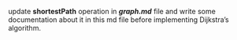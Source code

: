  update **shortestPath** operation in ***graph.md*** file and write some documentation about it in this md file before implementing Dijkstra’s algorithm.
